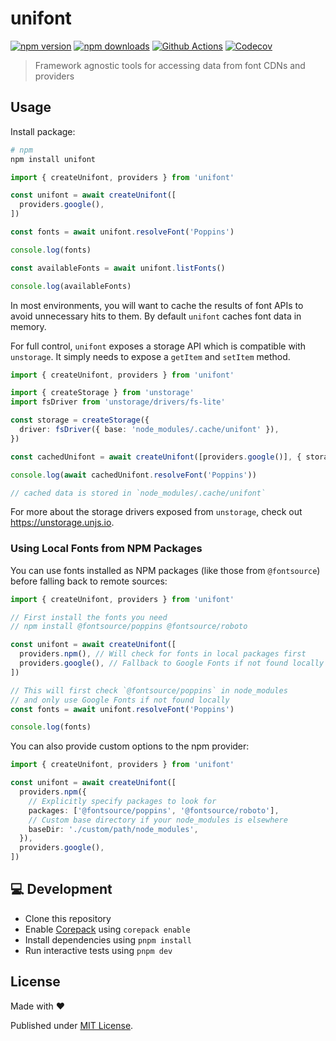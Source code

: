 # unifont

[![npm version][npm-version-src]][npm-version-href]
[![npm downloads][npm-downloads-src]][npm-downloads-href]
[![Github Actions][github-actions-src]][github-actions-href]
[![Codecov][codecov-src]][codecov-href]

> Framework agnostic tools for accessing data from font CDNs and providers

## Usage

Install package:

```sh
# npm
npm install unifont
```

```js
import { createUnifont, providers } from 'unifont'

const unifont = await createUnifont([
  providers.google(),
])

const fonts = await unifont.resolveFont('Poppins')

console.log(fonts)

const availableFonts = await unifont.listFonts()

console.log(availableFonts)
```

In most environments, you will want to cache the results of font APIs to avoid unnecessary hits to them. By default `unifont` caches font data in memory.

For full control, `unifont` exposes a storage API which is compatible with `unstorage`. It simply needs to expose a `getItem` and `setItem` method.

```ts
import { createUnifont, providers } from 'unifont'

import { createStorage } from 'unstorage'
import fsDriver from 'unstorage/drivers/fs-lite'

const storage = createStorage({
  driver: fsDriver({ base: 'node_modules/.cache/unifont' }),
})

const cachedUnifont = await createUnifont([providers.google()], { storage })

console.log(await cachedUnifont.resolveFont('Poppins'))

// cached data is stored in `node_modules/.cache/unifont`
```

For more about the storage drivers exposed from `unstorage`, check out https://unstorage.unjs.io.

### Using Local Fonts from NPM Packages

You can use fonts installed as NPM packages (like those from `@fontsource`) before falling back to remote sources:

```ts
import { createUnifont, providers } from 'unifont'

// First install the fonts you need
// npm install @fontsource/poppins @fontsource/roboto

const unifont = await createUnifont([
  providers.npm(), // Will check for fonts in local packages first
  providers.google(), // Fallback to Google Fonts if not found locally
])

// This will first check `@fontsource/poppins` in node_modules
// and only use Google Fonts if not found locally
const fonts = await unifont.resolveFont('Poppins')

console.log(fonts)
```

You can also provide custom options to the npm provider:

```ts
import { createUnifont, providers } from 'unifont'

const unifont = await createUnifont([
  providers.npm({
    // Explicitly specify packages to look for
    packages: ['@fontsource/poppins', '@fontsource/roboto'],
    // Custom base directory if your node_modules is elsewhere
    baseDir: './custom/path/node_modules',
  }),
  providers.google(),
])
```

## 💻 Development

- Clone this repository
- Enable [Corepack](https://github.com/nodejs/corepack) using `corepack enable`
- Install dependencies using `pnpm install`
- Run interactive tests using `pnpm dev`

## License

Made with ❤️

Published under [MIT License](./LICENCE).

<!-- Badges -->

[npm-version-src]: https://img.shields.io/npm/v/unifont?style=flat-square
[npm-version-href]: https://npmjs.com/package/unifont
[npm-downloads-src]: https://img.shields.io/npm/dm/unifont?style=flat-square
[npm-downloads-href]: https://npm.chart.dev/unifont
[github-actions-src]: https://img.shields.io/github/actions/workflow/status/unjs/unifont/ci.yml?branch=main&style=flat-square
[github-actions-href]: https://github.com/unjs/unifont/actions?query=workflow%3Aci
[codecov-src]: https://img.shields.io/codecov/c/gh/unjs/unifont/main?style=flat-square
[codecov-href]: https://codecov.io/gh/unjs/unifont
